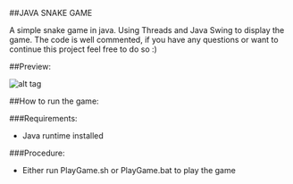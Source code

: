 ##JAVA SNAKE GAME


A simple snake game in java.
Using Threads and Java Swing to display the game.
The code is well commented, if you have any questions or want to continue this project feel free to do so :)

##Preview:

![alt tag](http://i62.tinypic.com/behbw3.png)

##How to run the game:

###Requirements:
* Java runtime installed

###Procedure:

* Either run PlayGame.sh or PlayGame.bat to play the game
